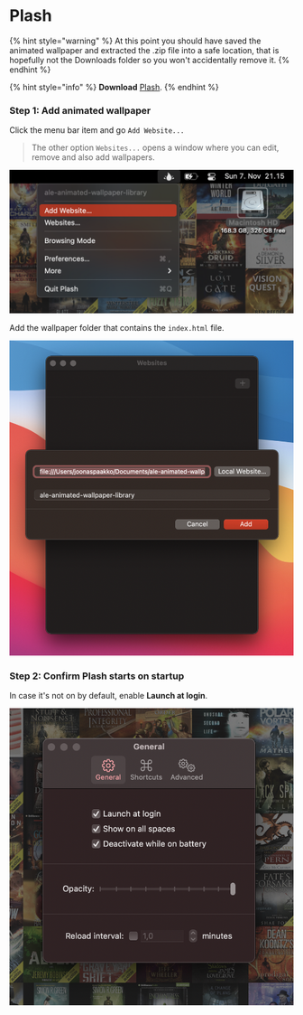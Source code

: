 # Plash

{% hint style="warning" %}
At this point you should have saved the animated wallpaper and extracted the .zip file into a safe location, that is hopefully not the Downloads folder so you won't accidentally remove it.
{% endhint %}

{% hint style="info" %}
**Download** [Plash](https://sindresorhus.com/plash).
{% endhint %}

### Step 1: Add animated wallpaper

Click the menu bar item and go `Add Website...`&#x20;

> The other option `Websites...` opens a window where you can edit, remove and also add wallpapers.

![](../../../.gitbook/assets/plash-add-wallpaper.png)

Add the wallpaper folder that contains the `index.html` file.

![](../../../.gitbook/assets/plash-add-local-website.png)

### Step 2: Confirm Plash starts on startup

In case it's not on by default, enable **Launch at login**.

![](../../../.gitbook/assets/plash-startup.png)
